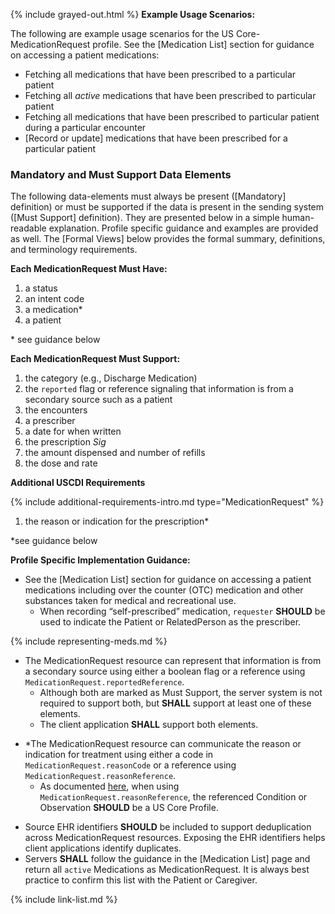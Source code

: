 {% include grayed-out.html %}
**Example Usage Scenarios:**

The following are example usage scenarios for the US Core-MedicationRequest
profile. See the [Medication List] section for guidance on accessing a patient medications:

-   Fetching all medications that have been prescribed to a particular patient
-   Fetching all *active* medications that have been prescribed to  particular patient
-   Fetching all medications that have been prescribed to particular patient during a particular encounter
-  [Record or update]  medications that have been prescribed for a particular
    patient

### Mandatory and Must Support Data Elements


The following data-elements must always be present ([Mandatory] definition) or must be supported if the data is present in the sending system ([Must Support] definition). They are presented below in a simple human-readable explanation.  Profile specific guidance and examples are provided as well.  The [Formal Views] below provides the  formal summary, definitions, and  terminology requirements.  

**Each MedicationRequest Must Have:**

1.  a status
1.  an intent code
1.  a medication*
1.  a patient


\* see guidance below

**Each MedicationRequest Must Support:**

1. the category  (e.g., Discharge Medication)
1. the `reported` flag  or reference signaling that information is from a secondary source such as a patient
1. the encounters
1. a prescriber
2. a date for when written
3. the prescription *Sig*
4. the amount dispensed and number of refills
5. the dose and rate


**Additional USCDI Requirements**

{% include additional-requirements-intro.md type="MedicationRequest" %}

1. the reason or indication for the prescription*

\*see guidance below


**Profile Specific Implementation Guidance:**

* See the [Medication List] section for guidance on accessing a patient medications including over the counter (OTC) medication and other substances taken for medical and recreational use.
  * When recording “self-prescribed” medication, `requester` **SHOULD** be used to indicate the Patient or RelatedPerson as the prescriber.

{% include representing-meds.md %}

* The MedicationRequest resource can represent that information is from a secondary source using either a boolean flag or a reference using `MedicationRequest.reportedReference`.
   *  Although both are marked as Must Support, the server system is not required to support both, but **SHALL** support at least one of these elements.
   *  The client application **SHALL** support both elements.

- \*The MedicationRequest resource can communicate the reason or indication for treatment using either a code in `MedicationRequest.reasonCode` or a reference using `MedicationRequest.reasonReference`.
  - As documented [here](general-guidance.html#referencing-us-core-profiles), when using  `MedicationRequest.reasonReference`, the referenced Condition or Observation **SHOULD** be a US Core Profile.
  
* Source EHR identifiers **SHOULD** be included to support deduplication across MedicationRequest resources. Exposing the EHR identifiers helps client applications identify duplicates.
* Servers **SHALL** follow the guidance in the [Medication List] page  and return all `active` Medications as MedicationRequest. It is always best practice to confirm this list with the Patient or Caregiver.

{% include link-list.md %}

</div><!-- grayed-out -->
